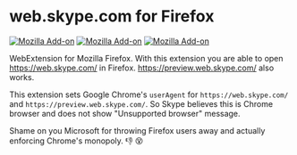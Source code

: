 # web.skype.com for Firefox

[![Mozilla Add-on](https://img.shields.io/amo/v/firefox-web-skype.svg)](https://addons.mozilla.org/firefox/addon/firefox-web-skype/)
[![Mozilla Add-on](https://img.shields.io/amo/stars/firefox-web-skype.svg)](https://addons.mozilla.org/en-US/firefox/addon/firefox-web-skype/reviews/)
[![Mozilla Add-on](https://img.shields.io/amo/users/firefox-web-skype.svg)](https://addons.mozilla.org/firefox/addon/firefox-web-skype/)

WebExtension for Mozilla Firefox.
With this extension you are able to open https://web.skype.com/ in Firefox.
https://preview.web.skype.com/ also works.

This extension sets Google Chrome's `userAgent` for `https://web.skype.com/` and `https://preview.web.skype.com/`.
So Skype believes this is Chrome browser and does not show "Unsupported browser" message.

Shame on you Microsoft for throwing Firefox users away and actually enforcing Chrome's monopoly. :-1: :dizzy_face: 
